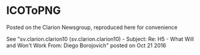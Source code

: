 # ICOToPNG
Posted on the Clarion Newsgroup, reproduced here for convenience

See "sv.clarion.clarion10 (sv.clarion.clarion10) - Subject: Re: H5 - What Will and Won't Work	From: Diego Borojovich" posted on Oct 21 2016 
